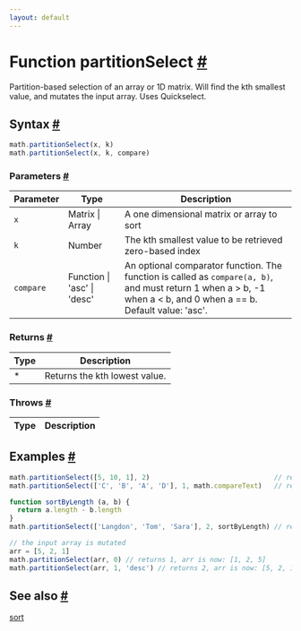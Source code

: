 ```yaml
---
layout: default
---
```


<!-- Note: This file is automatically generated from source code comments. Changes made in this file will be overridden. -->

<h1 id="function-partitionselect">Function partitionSelect <a href="#function-partitionselect" title="Permalink">#</a></h1>

Partition-based selection of an array or 1D matrix.
Will find the kth smallest value, and mutates the input array.
Uses Quickselect.


<h2 id="syntax">Syntax <a href="#syntax" title="Permalink">#</a></h2>

```js
math.partitionSelect(x, k)
math.partitionSelect(x, k, compare)
```

<h3 id="parameters">Parameters <a href="#parameters" title="Permalink">#</a></h3>

Parameter | Type | Description
--------- | ---- | -----------
`x` | Matrix &#124; Array | A one dimensional matrix or array to sort
`k` | Number | The kth smallest value to be retrieved zero-based index
`compare` | Function &#124; 'asc' &#124; 'desc' |  An optional comparator function. The function is called as `compare(a, b)`, and must return 1 when a > b, -1 when a < b, and 0 when a == b. Default value: 'asc'.

<h3 id="returns">Returns <a href="#returns" title="Permalink">#</a></h3>

Type | Description
---- | -----------
* | Returns the kth lowest value.


<h3 id="throws">Throws <a href="#throws" title="Permalink">#</a></h3>

Type | Description
---- | -----------


<h2 id="examples">Examples <a href="#examples" title="Permalink">#</a></h2>

```js
math.partitionSelect([5, 10, 1], 2)                               // returns 10
math.partitionSelect(['C', 'B', 'A', 'D'], 1, math.compareText)   // returns 'B'

function sortByLength (a, b) {
  return a.length - b.length
}
math.partitionSelect(['Langdon', 'Tom', 'Sara'], 2, sortByLength) // returns 'Langdon'

// the input array is mutated
arr = [5, 2, 1]
math.partitionSelect(arr, 0) // returns 1, arr is now: [1, 2, 5]
math.partitionSelect(arr, 1, 'desc') // returns 2, arr is now: [5, 2, 1]
```


<h2 id="see-also">See also <a href="#see-also" title="Permalink">#</a></h2>

[sort](sort.html)
